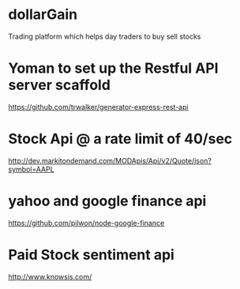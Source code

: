 # dollarGain
Trading platform which helps day traders to buy sell stocks

# Yoman to set up the Restful API server scaffold 
https://github.com/trwalker/generator-express-rest-api

# Stock Api @ a rate limit of 40/sec 
http://dev.markitondemand.com/MODApis/Api/v2/Quote/json?symbol=AAPL

# yahoo and google finance api
https://github.com/pilwon/node-google-finance

# Paid Stock sentiment api 
http://www.knowsis.com/
